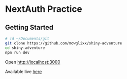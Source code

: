 # NextAuth Practice

## Getting Started

```bash
# cd ~/Documents/git
git clone https://github.com/mowglixx/shiny-adventure
cd shiny-adventure
npm run dev
```

Open [http://localhost:3000](http://localhost:3000)

Available live [here](#wow)
